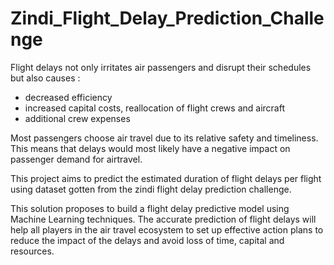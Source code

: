 # Zindi_Flight_Delay_Prediction_Challenge

Flight delays not only irritates air passengers and disrupt their schedules but also causes :

- decreased efficiency
- increased capital costs, reallocation of flight crews and aircraft
- additional crew expenses

Most passengers choose air travel due to its relative safety and timeliness. This means that delays would most likely have a negative impact on passenger demand for airtravel.

This project aims to predict the estimated duration of flight delays per flight using dataset gotten from the zindi flight delay prediction challenge.

This solution proposes to build a flight delay predictive model using Machine Learning techniques. The accurate prediction of flight delays will help all players in the air travel ecosystem to set up effective action plans to reduce the impact of the delays and avoid loss of time, capital and resources.
